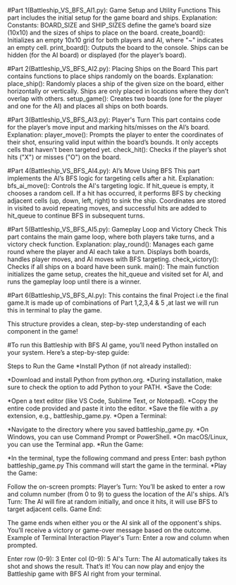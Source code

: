 #Part 1(Battleship_VS_BFS_AI1.py): Game Setup and Utility Functions
This part includes the initial setup for the game board and ships.
     Explanation:
Constants: BOARD_SIZE and SHIP_SIZES define the game’s board size (10x10) and the sizes of ships to place on the board.
create_board(): Initializes an empty 10x10 grid for both players and AI, where "~" indicates an empty cell.
print_board(): Outputs the board to the console. Ships can be hidden (for the AI board) or displayed (for the player’s board).


#Part 2(Battleship_VS_BFS_AI2.py): Placing Ships on the Board
This part contains functions to place ships randomly on the boards.
     Explanation:
place_ship(): Randomly places a ship of the given size on the board, either horizontally or vertically. Ships are only placed in locations where they don’t overlap with others.
setup_game(): Creates two boards (one for the player and one for the AI) and places all ships on both boards.


#Part 3(Battleship_VS_BFS_AI3.py): Player's Turn
This part contains code for the player’s move input and marking hits/misses on the AI’s board.
    Explanation:
player_move(): Prompts the player to enter the coordinates of their shot, ensuring valid input within the board’s bounds. It only accepts cells that haven't been targeted yet.
check_hit(): Checks if the player’s shot hits ("X") or misses ("O") on the board.


#Part 4(Battleship_VS_BFS_AI4.py): AI’s Move Using BFS
This part implements the AI’s BFS logic for targeting cells after a hit.
    Explanation:
bfs_ai_move(): Controls the AI's targeting logic.
If hit_queue is empty, it chooses a random cell.
If a hit has occurred, it performs BFS by checking adjacent cells (up, down, left, right) to sink the ship.
Coordinates are stored in visited to avoid repeating moves, and successful hits are added to hit_queue to continue BFS in subsequent turns.


#Part 5(Battleship_VS_BFS_AI5.py): Gameplay Loop and Victory Check
This part contains the main game loop, where both players take turns, and a victory check function.
    Explanation:
play_round(): Manages each game round where the player and AI each take a turn.
Displays both boards, handles player moves, and AI moves with BFS targeting.
check_victory(): Checks if all ships on a board have been sunk.
main(): The main function initializes the game setup, creates the hit_queue and visited set for AI, and runs the gameplay loop until there is a winner.

#Part 6(Battleship_VS_BFS_AI.py): This contains the final Project i.e the final game.It is made up of combinations of Part 1,2,3,4 & 5 ,at last we will run this in terminal to play the game.

This structure provides a clean, step-by-step understanding of each component in the game!





#To run this Battleship with BFS AI game, you’ll need Python installed on your system. Here’s a step-by-step guide:

Steps to Run the Game
*Install Python (if not already installed):

*Download and install Python from python.org.
*During installation, make sure to check the option to add Python to your PATH.
*Save the Code:

*Open a text editor (like VS Code, Sublime Text, or Notepad).
*Copy the entire code provided and paste it into the editor.
*Save the file with a .py extension, e.g., battleship_game.py.
*Open a Terminal:

*Navigate to the directory where you saved battleship_game.py.
*On Windows, you can use Command Prompt or PowerShell.
*On macOS/Linux, you can use the Terminal app.
*Run the Game:

*In the terminal, type the following command and press Enter:
bash
python battleship_game.py
This command will start the game in the terminal.
*Play the Game:

Follow the on-screen prompts:
Player’s Turn: You’ll be asked to enter a row and column number (from 0 to 9) to guess the location of the AI's ships.
AI’s Turn: The AI will fire at random initially, and once it hits, it will use BFS to target adjacent cells.
Game End:

The game ends when either you or the AI sink all of the opponent's ships.
You’ll receive a victory or game-over message based on the outcome.
Example of Terminal Interaction
Player's Turn: Enter a row and column when prompted.


Enter row (0-9): 3
Enter col (0-9): 5
AI's Turn: The AI automatically takes its shot and shows the result.
That’s it! You can now play and enjoy the Battleship game with BFS AI right from your terminal.
